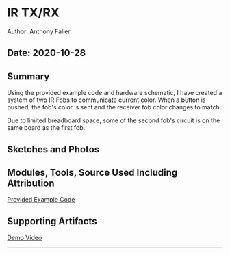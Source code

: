 #  IR TX/RX

Author: Anthony Faller

Date: 2020-10-28
-----

## Summary
Using the provided example code and hardware schematic, I have created a system of two IR Fobs to communicate current color. When a button is pushed, the fob's color is sent and the receiver fob color changes to match.

Due to limited breadboard space, some of the second fob's circuit is on the same board as the first fob.

## Sketches and Photos


## Modules, Tools, Source Used Including Attribution
[Provided Example Code](https://github.com/BU-EC444/code-examples/tree/master/traffic-light-ir-example)

## Supporting Artifacts
[Demo Video](https://drive.google.com/file/d/1u04wg-FjBtch9lr9kHh605wMoJSPu-uB/view?usp=sharing)

-----
